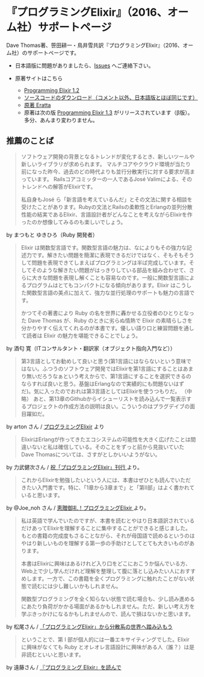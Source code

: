 # 『プログラミングElixir』（2016、オーム社）サポートページ

Dave Thomas著、笹田耕一・鳥井雪共訳『プログラミングElixir』（2016、オーム社）のサポートページです。

* 日本語版に問題がありましたら、[Issues](https://github.com/ohmsha/programming-elixir-ja/issues) へご連絡下さい。

* 原著サイトはこちら
  * [Programming Elixir 1.2](https://pragprog.com/book/elixir12/programming-elixir-1-2)
  * [ソースコードのダウンロード（コメント以外、日本語版とほぼ同じです）](https://pragprog.com/titles/elixir12/source_code)
  * [原著 Eratta](https://pragprog.com/titles/elixir12/errata)
  * 原著は次の版 [Programming Elixir 1.3](https://pragprog.com/book/elixir13/programming-elixir-1-3) がリリースされています（β版）。多分、あんまり変わりません。

## 推薦のことば

> ソフトウェア開発の背景となるトレンドが変化するとき、新しいツールや新しいライブラリが求められます。
> マルチコアやクラウド環境が当たり前になった昨今、過去のどの時代よりも並行分散実行に対する要求が高まっています。
> Railsコアコミッターの一人であるJosé  Valimによる、そのトレンドへの解答がElixirです。
> 
> 私自身もJosé ら「新言語を考えているんだ」とその文法に関する相談を受けたことがあります。Rubyの文法とRailsの柔軟性とErlangの並列分散性能の結実であるElixir、言語設計者がどんなことを考えながらElixirを作ったのか想像してみるのも楽しいでしょう。

by まつもと ゆきひろ（Ruby 開発者）

> 	Elixir は関数型言語です。関数型言語の魅力は、なによりもその強力な記述力です。解きたい問題を簡潔に表現できるだけではなく、そもそもそうして問題を表現できてしまえばプログラミングは半ば完成しています。そしてそのような解きたい問題がはっきりしている部品を組み合わせて、さらに大きな問題を表現し解くことも容易なのです。一般に関数型言語によるプログラムはとてもコンパクトになる傾向があります。Elixir はこうした関数型言語の美点に加えて、強力な並行処理のサポートも魅力の言語です。
>
> 	かつてその著書により Ruby の名を世界に轟かせる立役者のひとりとなった Dave Thomas が、Ruby のときに劣らぬ情熱で Elixir の素晴らしさを分かりやすく伝えてくれるのが本書です。優しい語り口と練習問題を通して読者は Elixir の魅力を堪能できることでしょう。

by 酒匂 寛（ITコンサルタント・翻訳家（オブジェクト指向入門など））

> 第3言語としてお勧めして良いと思う(第1言語にはならないという意味ではない。ふつうのソフトウェア開発ではElixirを第1言語にすることはあまり無いだろうなぁという考えからで、第1言語にすることを選択できるのならすれば良いと思う。基盤はErlangなので実績的にも問題ないはずだ)。気に入ったのでおれは第3言語としてはElixirを使うつもりだ。
> （中略）
>  あと、第13章のGithubからイシューリストを読み込んで一覧表示するプロジェクトの作成方法の説明は良い。こういうのはプラグデイブの面目躍如だ。 

by arton さん / [プログラミングElixir](https://www.artonx.org/diary/20160817.html) より

> ElixirはErlangが作ってきたエコシステムの可能性を大きく広げたことは間違いないと私は確信している。そのことをずっと前から見抜いていたDave Thomasについては、さすがとしかいいようがない。

by 力武健次さん / [ 祝「プログラミングElixir」刊行 ](https://heikou-konton.blogspot.jp/2016/08/programming-elixir-ja.html) より。

> これからElixirを勉強したいという人には、本書はぜひとも読んでいただきたい入門書です。特に、「1章から3章まで」と「第II部」はよく書かれていると思います。

by @Joe_noh さん / [ 恵贈御礼！プログラミングElixir ](http://tech.pepabo.com/2016/08/19/programming-elixir/) より。

> 私は英語で学んでいたのですが、本書を読むとやはり日本語訳されているだけあってElixirを理解することに集中することができると感じました。もとの書籍の完成度もさることながら、それが母国語で読めるというのはやはり新しいものを理解する第一歩の手助けとしてとても大きいものがあります。
>
> 本書はElixirに興味はあるけれど入り口をどこにおこうか悩んでいる方、Web上で少し学んだけれど理解を整理して腹に落とし込みたい人におすすめします。一方で、この書籍を全くプログラミングに触れたことがない状態で読むには少し難しいかもしれません。
>
> 関数型プログラミングを全く知らない状態で読む場合も、少し読み進めるにあたり負荷がかかる場面があるかもしれません。ただ、新しい考え方を学ぶきっかけになるかもしれませんので、読んで損はないかと思います。

by 松尾さん / [「プログラミングElixir」から分散系の世界へ踏み込もう](http://techlife.cookpad.com/entry/2016/08/19/170726)

> ということで、第 I 部が個人的には一番エキサイティングでした。Elixir に興味がなくても Ruby とオレオレ言語設計に興味がある人（誰？）は是非読むといいと思います。

by 遠藤さん / [『プログラミング Elixir』を読んで](http://d.hatena.ne.jp/ku-ma-me/20160822/p2)
